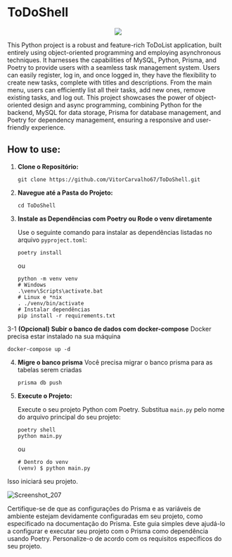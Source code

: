 # ToDoShell

<div align="center">
  <img src="https://github.com/VitorCarvalho67/ToDoShell/assets/102667323/e2bf9cc2-4ded-40cf-9f7d-3676cf15de60" />
</div>

This Python project is a robust and feature-rich ToDoList application, built entirely using object-oriented programming and employing asynchronous techniques. It harnesses the capabilities of MySQL, Python, Prisma, and Poetry to provide users with a seamless task management system. Users can easily register, log in, and once logged in, they have the flexibility to create new tasks, complete with titles and descriptions. From the main menu, users can efficiently list all their tasks, add new ones, remove existing tasks, and log out. This project showcases the power of object-oriented design and async programming, combining Python for the backend, MySQL for data storage, Prisma for database management, and Poetry for dependency management, ensuring a responsive and user-friendly experience.

## How to use:

1. **Clone o Repositório:**

   ```
   git clone https://github.com/VitorCarvalho67/ToDoShell.git
   ```

2. **Navegue até a Pasta do Projeto:**

   ```
   cd ToDoShell
   ```

3. **Instale as Dependências com Poetry ou Rode o venv diretamente**

   Use o seguinte comando para instalar as dependências listadas no arquivo `pyproject.toml`:

   ```
   poetry install
   ```

   ou

   ```
   python -m venv venv
   # Windows
   .\venv\Scripts\activate.bat
   # Linux e *nix
   . ./venv/bin/activate
   # Instalar dependências
   pip install -r requirements.txt
   ```

3-1 **(Opcional) Subir o banco de dados com docker-compose**
Docker precisa estar instalado na sua máquina

```
docker-compose up -d
```

4. **Migre o banco prisma**
   Você precisa migrar o banco prisma para as tabelas serem criadas

   ```
   prisma db push
   ```

5. **Execute o Projeto:**

   Execute o seu projeto Python com Poetry. Substitua `main.py` pelo nome do arquivo principal do seu projeto:

   ```
   poetry shell
   python main.py
   ```

   ou

   ```
   # Dentro do venv
   (venv) $ python main.py
   ```

Isso iniciará seu projeto.


![Screenshot_207](https://github.com/VitorCarvalho67/ToDoShell/assets/102667323/bed71059-e10a-40bc-8214-4f4f356d25c0)

Certifique-se de que as configurações do Prisma e as variáveis de ambiente estejam devidamente configuradas em seu projeto, como especificado na documentação do Prisma. Este guia simples deve ajudá-lo a configurar e executar seu projeto com o Prisma como dependência usando Poetry. Personalize-o de acordo com os requisitos específicos do seu projeto.
